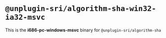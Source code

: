 # `@unplugin-sri/algorithm-sha-win32-ia32-msvc`

This is the **i686-pc-windows-msvc** binary for `@unplugin-sri/algorithm-sha`
